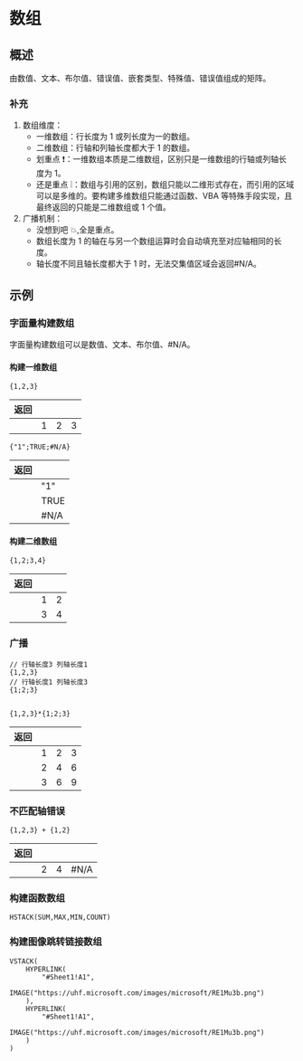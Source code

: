 # 数组

## 概述

由数值、文本、布尔值、错误值、嵌套类型、特殊值、错误值组成的矩阵。

### 补充

1. 数组维度：
   - 一维数组：行长度为 1 或列长度为一的数组。
   - 二维数组：行轴和列轴长度都大于 1 的数组。
   - 划重点 ❗：一维数组本质是二维数组，区别只是一维数组的行轴或列轴长度为 1。
   - 还是重点 ❕：数组与引用的区别，数组只能以二维形式存在，而引用的区域可以是多维的。要构建多维数组只能通过函数、VBA 等特殊手段实现，且最终返回的只能是二维数组或 1 个值。
2. 广播机制：
   - 没想到吧 💥,全是重点。
   - 数组长度为 1 的轴在与另一个数组运算时会自动填充至对应轴相同的长度。
   - 轴长度不同且轴长度都大于 1 时，无法交集值区域会返回#N/A。

## 示例

### 字面量构建数组

字面量构建数组可以是数值、文本、布尔值、#N/A。

#### 构建一维数组

```excel
{1,2,3}
```

| 返回 |     |     |     |
| ---- | --- | --- | --- |
|      | 1   | 2   | 3   |

```excel
{"1";TRUE;#N/A}
```

| 返回 |      |
| ---- | ---- |
|      | "1"  |
|      | TRUE |
|      | #N/A |

#### 构建二维数组

```exce;
{1,2;3,4}
```

| 返回 |     |     |
| ---- | --- | --- |
|      | 1   | 2   |
|      | 3   | 4   |

### 广播

```execl
// 行轴长度3 列轴长度1
{1,2,3}
// 行轴长度1 列轴长度3
{1;2;3}


{1,2,3}*{1;2;3}
```

| 返回 |     |     |     |
| ---- | --- | --- | --- |
|      | 1   | 2   | 3   |
|      | 2   | 4   | 6   |
|      | 3   | 6   | 9   |

### 不匹配轴错误

```excel
{1,2,3} + {1,2}
```

| 返回 |     |     |      |
| ---- | --- | --- | ---- |
|      | 2   | 4   | #N/A |

### 构建函数数组

```excel
HSTACK(SUM,MAX,MIN,COUNT)
```

### 构建图像跳转链接数组

```excel
VSTACK(
    HYPERLINK(
        "#Sheet1!A1",
        IMAGE("https://uhf.microsoft.com/images/microsoft/RE1Mu3b.png")
    ),
    HYPERLINK(
        "#Sheet1!A1",
        IMAGE("https://uhf.microsoft.com/images/microsoft/RE1Mu3b.png")
    )
)
```
